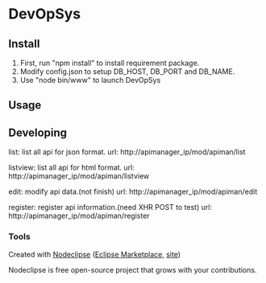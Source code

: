 

# DevOpSys

## Install
1. First, run "npm install" to install requirement package.
2. Modify config.json to setup DB_HOST, DB_PORT and DB_NAME.
3. Use "node bin/www" to launch DevOpSys


## Usage



## Developing
list: list all api for json format.
url: http://apimanager_ip/mod/apiman/list 

listview: list all api for html format.
url: http://apimanager_ip/mod/apiman/listview

edit: modify api data.(not finish)
url: http://apimanager_ip/mod/apiman/edit

register: register api information.(need XHR POST to test)
url: http://apimanager_ip/mod/apiman/register

### Tools

Created with [Nodeclipse](https://github.com/Nodeclipse/nodeclipse-1)
 ([Eclipse Marketplace](http://marketplace.eclipse.org/content/nodeclipse), [site](http://www.nodeclipse.org)) 

Nodeclipse is free open-source project that grows with your contributions.
